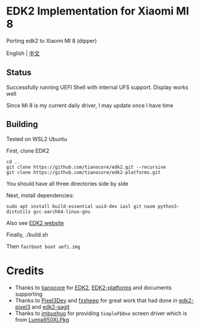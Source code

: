 # EDK2 Implementation for Xiaomi MI 8
Porting edk2 to Xiaomi MI 8 (dipper)

English | [中文](https://github.com/EngLearnsh/edk2-dipper/blob/master/README_CN.md)

## Status

Successfully running UEFI Shell with internal UFS support. Display works well

Since Mi 8 is my current daily driver, I may update once I have time

## Building

Tested on WSL2 Ubuntu

First, clone EDK2

```
cd ..
git clone https://github.com/tianocore/edk2.git --recursive
git clone https://github.com/tianocore/edk2-platforms.git
```

You should have all three directories side by side

Next, install dependencies:

```
sudo apt install build-essential uuid-dev iasl git nasm python3-distutils gcc-aarch64-linux-gnu
```

Also see [EDK2 website](https://github.com/tianocore/tianocore.github.io/wiki/Using-EDK-II-with-Native-GCC#Install_required_software_from_apt)

Finally, ./build.sh

Then `fastboot boot uefi.img`

# Credits

- Thanks to [tianocore](https://github.com/tianocore) for [EDK2](https://github.com/tianocore/edk2), [EDK2-platforms](https://github.com/tianocore/edk2-platforms) and documents supporting
- Thanks to [Pixel3Dev](https://github.com/Pixel3Dev) and [fxsheep](https://github.com/fxsheep) for great work that had done in [edk2-pixel3](https://github.com/Pixel3Dev/edk2-pixel3) and [edk2-sagit](https://github.com/fxsheep/edk2-sagit)
- Thanks to [imbushuo](https://github.com/imbushuo) for providing `SimpleFbDxe` screen driver which is from [Lumia950XLPkg](https://github.com/WOA-Project/Lumia950XLPkg)
